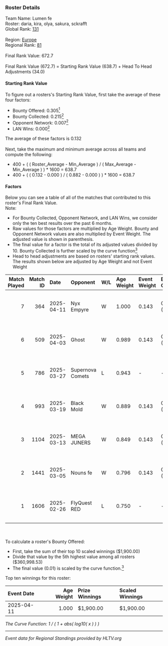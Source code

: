 ### Roster Details<br />
Team Name: Lumen fe<br />
Roster: daria, kira, olya, sakura, sckrafft<br />
Global Rank: [131](../../standings_global_2025_05_05.md)<br />
<br />
Region: [Europe]( ../../standings_europe_2025_05_05.md)<br />
Regional Rank: [81]( ../../standings_europe_2025_05_05.md)<br />
<br />
Final Rank Value:  672.7<br />
<br />
Final Rank Value (672.7) = Starting Rank Value (638.7) + Head To Head Adjustments (34.0)<br />

#### Starting Rank Value<br />
To figure out a rosters's Starting Rank Value, first take the average of these four factors:<br />
- Bounty Offered: 0.305[<sup>1</sup>](#table2)
- Bounty Collected: 0.215[<sup>2</sup>](#table1)
- Opponent Network: 0.007[<sup>2</sup>](#table1)
- LAN Wins: 0.000[<sup>2</sup>](#table1)

The average of these factors is 0.132<br />
<br />
Next, take the maximum and minimum average across all teams and compute the following:<br />
- 400 + ( ( Roster_Average - Min_Average ) / ( Max_Average - Min_Average ) ) * 1600 = 638.7
- 400 + ( ( 0.132 - 0.000 ) / ( 0.882 - 0.000 ) ) * 1600 = 638.7


#### Factors<br />
Below you can see a table of all of the matches that contributed to this roster's Final Rank Value.<br />
Note:<br />

- For Bounty Collected, Opponent Network, and LAN Wins, we consider only the ten best results over the past 6 months.
- Raw values for those factors are multiplied by Age Weight. Bounty and Opponent Network values are also multiplied by Event Weight. The adjusted value is shown in parenthesis.
- The final value for a factor is the total of its adjusted values divided by 10. Bounty Collected is further scaled by the curve function[<sup>3</sup>](#curveFunction)
- Head to head adjustments are based on rosters' starting rank values. The results shown below are adjusted by Age Weight and not Event Weight
<span id="table1"></span><br />


| Match Played | Match ID | Date       | Opponent         | W/L | Age Weight | Event Weight | Bounty Collected | Opponent Network | LAN Wins  | H2H Adj. | Roster                              |
| -: | -: | :- | :- | :- | :- | :- | :- | :- | :- | -: | :- |
|            7 |      364 | 2025-04-11 | Nyx Empyre       | W   | 1.000      | 0.143        | 0.003 (0.000)    | 0.032 (0.005)    | 0 (0.000) |     7.74 | daria, kira, olya, sakura, sckrafft |
|            6 |      509 | 2025-04-03 | Ghost            | W   | 0.989      | 0.143        | 0.004 (0.001)    | 0.157 (0.022)    | 0 (0.000) |    14.45 | daria, kira, olya, sakura, sckrafft |
|            5 |      786 | 2025-03-27 | Supernova Comets | L   | 0.943      | -            | -                | -                | -         |   -12.68 | daria, kira, olya, sakura, sckrafft |
|            4 |      993 | 2025-03-19 | Black Mold       | W   | 0.889      | 0.143        | 0.004 (0.001)    | 0.123 (0.016)    | 0 (0.000) |    14.15 | daria, kira, olya, sakura, sckrafft |
|            3 |     1104 | 2025-03-13 | MEGA JUNERS      | W   | 0.849      | 0.143        | 0.003 (0.000)    | 0.082 (0.010)    | 0 (0.000) |    11.15 | daria, kira, olya, sakura, sckrafft |
|            2 |     1441 | 2025-03-05 | Nouns fe         | W   | 0.796      | 0.143        | 0.003 (0.000)    | 0.146 (0.017)    | 0 (0.000) |    12.12 | daria, kira, olya, sakura, sckrafft |
|            1 |     1606 | 2025-02-26 | FlyQuest RED     | L   | 0.750      | -            | -                | -                | -         |   -12.88 | daria, kira, olya, sakura, sckrafft |

<br />
<span id="table2"></span><br />
To calculate a roster's Bounty Offered:<br />

- First, take the sum of their top 10 scaled winnings ($1,900.00)
- Divide that value by the 5th highest value among all rosters ($360,998.53)
- The final value (0.01) is scaled by the curve function.[<sup>3</sup>](#curveFunction)

Top ten winnings for this roster:<br />

| Event Date | Age Weight | Prize Winnings | Scaled Winnings |
| :- | -: | :- | :- |
| 2025-04-11 |      1.000 | $1,900.00      | $1,900.00       |


<span id="curveFunction"></span>_The Curve Function: 1 / ( 1 + abs( log10( x ) ) )_<br />

---
_Event data for Regional Standings provided by HLTV.org_<br />
